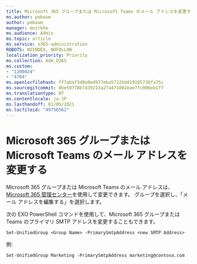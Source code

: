 ```yaml
---
title: Microsoft 365 グループまたは Microsoft Teams のメール アドレスを変更する
ms.author: pebaum
author: pebaum
manager: mnirkhe
ms.audience: Admin
ms.topic: article
ms.service: o365-administration
ROBOTS: NOINDEX, NOFOLLOW
localization_priority: Priority
ms.collection: Adm_O365
ms.custom:
- "1200024"
- "4704"
ms.openlocfilehash: ff7abaf3d8e0ed977eba5712bdd19185738fa75c
ms.sourcegitcommit: 8be59778b7d39213a27a471802eae7fc006eb1ff
ms.translationtype: HT
ms.contentlocale: ja-JP
ms.lasthandoff: 01/05/2021
ms.locfileid: "49756562"
---
```

# <a name="change-email-address-of-a-microsoft-365-group-or-microsoft-teams"></a>Microsoft 365 グループまたは Microsoft Teams のメール アドレスを変更する

Microsoft 365 グループまたは Microsoft Teams のメール アドレスは、[Microsoft 365 管理センター](https://admin.microsoft.com/)を使用して変更できます。 グループを選択し、「メール アドレスを編集する」を選択します。

次の EXO PowerShell コマンドを使用して、Microsoft 365 グループまたは Teams のプライマリ SMTP アドレスを変更することもできます。

`Set-UnifiedGroup <Group Name> -PrimarySmtpAddress <new SMTP Address>`

例:

`Set-UnifiedGroup Marketing -PrimarySmtpAddress marketing@contoso.com`
